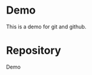 # Demo
This is a demo for git and github.
# Repository
Demo                                                                                                                    